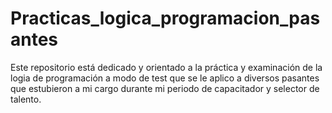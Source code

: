 # Practicas_logica_programacion_pasantes
Este repositorio está dedicado y orientado a la práctica y examinación de la logia de programación a modo de test que se le aplico a diversos pasantes que estubieron a mi cargo durante mi periodo de capacitador y selector de talento.
